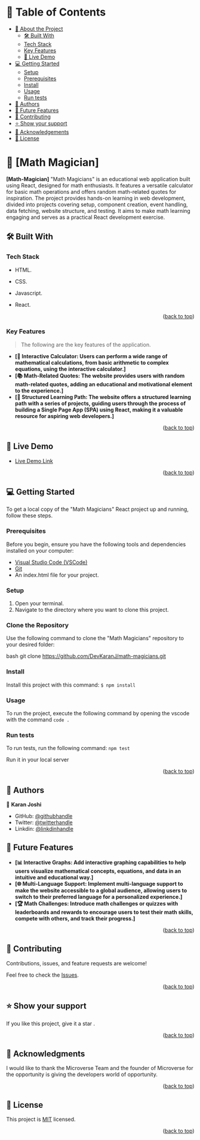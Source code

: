  <a name="readme-top"></a>


<!-- TABLE OF CONTENTS -->

# 📗 Table of Contents

- [📖 About the Project](#about-project)
  - [🛠 Built With](#built-with)
  -  [Tech Stack](#tech-stack)
  - [Key Features](#key-features)
  - [🚀 Live Demo](#live-demo)
- [💻 Getting Started](#getting-started)
  - [Setup](#setup)
  - [Prerequisites](#prerequisites)
  - [Install](#install)
  - [Usage](#usage)
  - [Run tests](#run-tests)
- [👥 Authors](#authors)
- [🔭 Future Features](#future-features)
- [🤝 Contributing](#contributing)
- [⭐️ Show your support](#support)
- [🙏 Acknowledgements](#acknowledgements)
- [📝 License](#license)

<!-- PROJECT DESCRIPTION -->

# 📖 [Math Magician] <a name="about-project"></a>



**[Math-Magician]** "Math Magicians" is an educational web application built using React, designed for math enthusiasts. It features a versatile calculator for basic math operations and offers random math-related quotes for inspiration. The project provides hands-on learning in web development, divided into projects covering setup, component creation, event handling, data fetching, website structure, and testing. It aims to make math learning engaging and serves as a practical React development exercise.

## 🛠 Built With <a name="built-with"></a>

### Tech Stack <a name="tech-stack"></a>
- HTML.
- CSS.
- Javascript.
- React.
  
  <p align="right">(<a href="#readme-top">back to top</a>)</p>

<!-- Features -->

### Key Features <a name="key-features"></a>

> The following are the key features of the application.

- **[🧮 Interactive Calculator: Users can perform a wide range of mathematical calculations, from basic arithmetic to complex equations, using the interactive calculator.]**
- **[📚 Math-Related Quotes: The website provides users with random math-related quotes, adding an educational and motivational element to the experience.]**
- **[🚀 Structured Learning Path: The website offers a structured learning path with a series of projects, guiding users through the process of building a Single Page App (SPA) using React, making it a valuable resource for aspiring web developers.]**

<p align="right">(<a href="#readme-top">back to top</a>)</p>

<!-- LIVE DEMO -->

## 🚀 Live Demo <a name="live-demo"></a>

- [Live Demo Link](https://math-magicians-dnk4.onrender.com/)

<p align="right">(<a href="#readme-top">back to top</a>)</p>

<!-- GETTING STARTED -->

## 💻 Getting Started <a name="getting-started"></a>

To get a local copy of the "Math Magicians" React project up and running, follow these steps.

### Prerequisites
Before you begin, ensure you have the following tools and dependencies installed on your computer:

- [Visual Studio Code (VSCode)](https://code.visualstudio.com/)
- [Git](https://git-scm.com/)
- An index.html file for your project.

### Setup
1. Open your terminal.
2. Navigate to the directory where you want to clone this project.

### Clone the Repository
Use the following command to clone the "Math Magicians" repository to your desired folder:

bash
git clone https://github.com/DevKaranJ/math-magicians.git


### Install
Install this project with this command:
`$ npm install`


### Usage

To run the project, execute the following command by opening the vscode with the command `code .`

### Run tests

To run tests, run the following command: `npm test`


Run it in your local server


<p align="right">(<a href="#readme-top">back to top</a>)</p>

<!-- AUTHORS -->

## 👥 Authors <a name="authors"></a>


👤 **Karan Joshi**

- GitHub: [@githubhandle](https://github.com/DevKaranJ)
- Twitter: [@twitterhandle](https://twitter.com/RX0069)
- Linkdin: [@linkdinhandle](https://www.linkedin.com/in/devkaranj/)

<!-- FUTURE FEATURES -->

## 🔭 Future Features <a name="future-features"></a>

- **[📊 Interactive Graphs: Add interactive graphing capabilities to help users visualize mathematical concepts, equations, and data in an intuitive and educational way.]**
- **[🌐 Multi-Language Support: Implement multi-language support to make the website accessible to a global audience, allowing users to switch to their preferred language for a personalized experience.]**
- **[🏆 Math Challenges: Introduce math challenges or quizzes with leaderboards and rewards to encourage users to test their math skills, compete with others, and track their progress.]**

<p align="right">(<a href="#readme-top">back to top</a>)</p>

<!-- CONTRIBUTING -->

## 🤝 Contributing <a name="contributing"></a>

Contributions, issues, and feature requests are welcome!

Feel free to check the [Issues](https://github.com/DevKaranJ/math-magicians/issues).


<p align="right">(<a href="#readme-top">back to top</a>)</p>

<!-- SUPPORT -->


## ⭐️ Show your support <a name="support"></a>

If you like this project, give it a star .

<p align="right">(<a href="#readme-top">back to top</a>)</p>


<!-- ACKNOWLEDGEMENTS -->

## 🙏 Acknowledgments <a name="acknowledgements"></a>

I would like to thank the Microverse Team and the founder of Microverse for the opportunity is giving the developers world of opportunity.


<p align="right">(<a href="#readme-top">back to top</a>)</p>


<!-- LICENSE -->

## 📝 License <a name="license"></a>

This project is [MIT](./LICENSE) licensed.


<p align="right">(<a href="#readme-top">back to top</a>)</p>
